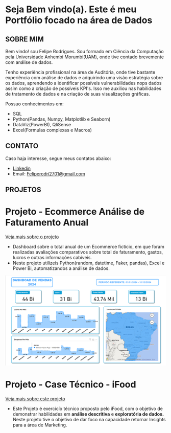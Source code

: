 # Seja Bem vindo(a). Este é meu Portfólio focado na área de Dados

## SOBRE MIM
  Bem vindo! sou Felipe Rodrigues. Sou formado em Ciência da Computação pela Universidade Anhembi Morumbi(UAM), onde tive contado brevemente com análise de dados.

  Tenho experiência profissional na área de Auditória, onde tive bastante experiência com análise de dados e adquirindo uma visão estratégia sobre os dados, aprendendo a identificar possíveis vulnerabilidades nops dados assim como a criação de possíveis KPI's. Isso me auxiliou nas habilidades de tratamento de dados e na criação de suas visualizações gráficas.

Possuo conhecimentos em:

* SQL
* Python(Pandas, Numpy, Matplotlib e Seaborn)
* DataViz(PowerBI), QliSense
* Excel(Formulas complexas e Macros)

## CONTATO
Caso haja interesse, segue meus contatos abaixo:

* [Linkedin](https://www.linkedin.com/in/felipe-rodrigues2701/)
* Email: Feliperodri2701@gmail.com

## PROJETOS
# Projeto - Ecommerce Análise de Faturamento Anual
[Veja mais sobre o projeto](https://github.com/FelipeRodrii/Projeto-Ecommerce)
* Dashboard sobre o total anual de um Ecommerce fictício, em que foram realizadas avaliações comparativos sobre total de faturamento, gastos, lucros e outras informações cabiveis. 
* Neste projeto utilizeis Python(random, datetime, Faker, pandas), Excel e Power Bi, automatizandos a análise de dados.
<img src="https://github.com/FelipeRodrii/Projeto-Ecommerce/blob/main/Dashboard" width = "600px" />

# Projeto - Case Técnico - iFood
[Veja mais sobre este projeto](https://github.com/FelipeRodrii/Case-Tecnico-iFood)
* Este Projeto é exercicío técnico proposto pelo iFood, com o objetivo de demonstrar habilidades em <b>análise descritiva</b> e <b>exploratória de dados.</b> Neste projeto tive o objetivo de dar foco na capacidade retornar Insights para a área de Marketing.</p>
